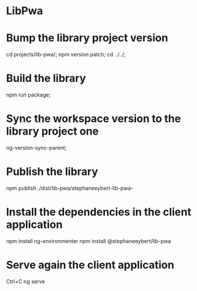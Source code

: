 # LibPwa

# Bump the library project version
cd projects/lib-pwa/;
npm version patch;
cd ../../;

# Build the library
npm run package;

# Sync the workspace version to the library project one
ng-version-sync-parent;

# Publish the library
npm publish ./dist/lib-pwa/stephaneeybert-lib-pwa-

# Install the dependencies in the client application
npm install ng-environmenter
npm install @stephaneeybert/lib-pwa

# Serve again the client application
Ctrl+C
ng serve